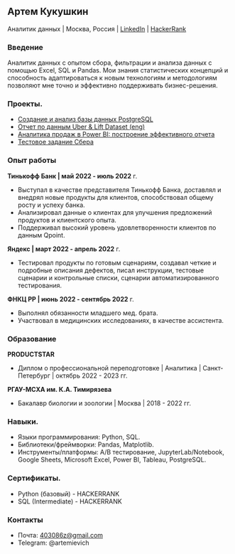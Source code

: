 ## Артем Кукушкин

Аналитик данных | Москва, Россия | [LinkedIn](https://www.linkedin.com/in/artem-kukushkin-a8b28220b/) | [HackerRank](https://www.hackerrank.com/403086z)

### Введение 

Аналитик данных с опытом сбора, фильтрации и анализа данных с помощью Excel, SQL и Pandas. Мои знания статистических концепций и способность адаптироваться к новым технологиям и методологиям позволяют мне точно и эффективно поддерживать бизнес-решения.

### Проекты.

* [Создание и анализ базы данных PostgreSQL](https://github.com/kapmagen/LegoLego)
* [Отчет по данным Uber & Lift Dataset (eng)](https://github.com/kapmagen/Uber-Lyft)
* [Аналитика продаж в Power BI: построение эффективного отчета](https://github.com/kapmagen/Power-BI-testovoe)
* [Тестовое задание Сбера](https://github.com/kapmagen/sber-test)

### Опыт работы

**Тинькофф Банк | май 2022 - июль 2022** г.

* Выступал в качестве представителя Тинькофф Банка, доставлял и внедрял новые продукты для клиентов, способствовал общему росту и успеху банка.
* Анализировал данные о клиентах для улучшения предложений продуктов и клиентского опыта.
* Поддерживал высокий уровень удовлетворенности клиентов по данным Qpoint.

**Яндекс | март 2022 - апрель 2022** г.

* Тестировал продукты по готовым сценариям, создавал четкие и подробные описания дефектов, писал инструкции, тестовые сценарии и контрольные списки, сценарии автоматизированного тестирования.

**ФНКЦ РР |  июнь 2022 - сентябрь 2022** г.

* Выполнял обязанности младшего мед. брата.
* Участвовал в медицинских исследованиях, в качестве ассистента.

### Образование

**PRODUCTSTAR**  
* Диплом о профессиональной переподготовке | Аналитика | Санкт-Петербург | октябрь 2022 - 2023 гг.

**РГАУ-МСХА им. К.А. Тимирязева**  
* Бакалавр биологии и зоологии | Москва | 2018 - 2022 гг.

### Навыки.

* Языки программирования: Python, SQL.
* Библиотеки/фреймворки: Pandas, Matplotlib.
* Инструменты/платформы: A/B тестирование, JupyterLab/Notebook, Google Sheets, Microsoft Excel, Power BI, Tableau, PostgreSQL.

### Сертификаты.

* Python (базовый) - HACKERRANK  
* SQL (Intermediate) - HACKERRANK


### Контакты
* Почта: 403086z@gmail.com
* Telegram: @artemievich
<!--
**kapmagen/kapmagen** is a ✨ _special_ ✨ repository because its `README.md` (this file) appears on your GitHub profile.

Here are some ideas to get you started:

- 🔭 I’m currently working on ...
- 🌱 I’m currently learning ...
- 👯 I’m looking to collaborate on ...
- 🤔 I’m looking for help with ...
- 💬 Ask me about ...
- 📫 How to reach me: ...
- 😄 Pronouns: ...
- ⚡ Fun fact: ...
-->
